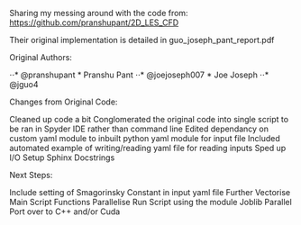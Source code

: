 Sharing my messing around with the code from: https://github.com/pranshupant/2D_LES_CFD

Their original implementation is detailed in guo_joseph_pant_report.pdf

Original Authors:

⋅⋅* @pranshupant * Pranshu Pant
⋅⋅* @joejoseph007 * Joe Joseph
⋅⋅* @jguo4

Changes from Original Code:

Cleaned up code a bit
Conglomerated the original code into single script to be ran in Spyder IDE rather than command line
Edited dependancy on custom yaml module to inbuilt python yaml module for input file
Included automated example of writing/reading yaml file for reading inputs
Sped up I/O
Setup Sphinx Docstrings

Next Steps:

Include setting of Smagorinsky Constant in input yaml file
Further Vectorise Main Script Functions
Parallelise Run Script using the module Joblib Parallel
Port over to C++ and/or Cuda
